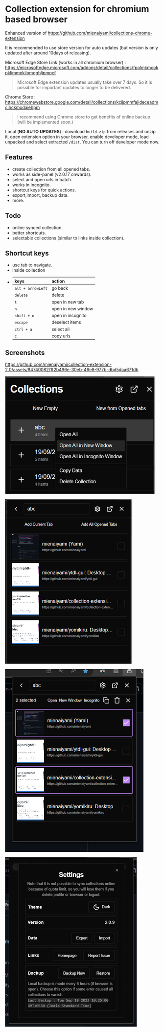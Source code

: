 # Collection extension for chromium based browser

Enhanced version of <https://github.com/mienaiyami/collections-chrome-extension>

It is recommended to use store version for auto updates (but version is only updated after around 10days of releasing).

<!-- If you want to try this extension, download `build.zip` from releases and unzip it, open extension option in your browser, enable developer mode, load unpacked and select extracted `/dist`. You can turn off developer mode now. -->

Microsoft Edge Store Link (works in all chromium browser) : <https://microsoftedge.microsoft.com/addons/detail/collections/fpolmkmcokpklimmekilomdghljpmpcf>

> Microsoft Edge extension updates usually take over 7 days. So it is possible for important updates to longer to be delivered.

Chrome Store : <https://chromewebstore.google.com/detail/collections/kcijpmmfajideceadmcihckmodaiehpm>

> I recommend using Chrome store to get benefits of online backup (will be implemented soon.)

Local (**NO AUTO UPDATES**) : download `build.zip` from releases and unzip it, open extension option in your browser, enable developer mode, load unpacked and select extracted `/dist`. You can turn off developer mode now.

## Features

- create collection from all opened tabs.
- works as side-panel (v2.0.17 onwards).
- select and open urls in batch.
- works in incognito.
- shortcut keys for quick actions.
- export,import, backup data.
- more.

## Todo

- online synced collection.
- better shortcuts.
- selectable collections (similar to links inside collection).

## Shortcut keys

- use tab to navigate.
- inside collection
- | keys | action |
    |---|---|
    |`alt + arrowLeft` | go back|
    |`delete` | delete |
    | `t` | open in new tab|
    | `n` | open in new window |
    | `shift + n` | open in incognito|
    | `escape` | deselect items |
    | `ctrl + a` | select all |
    | `c` | copy urls |

## Screenshots

<https://github.com/mienaiyami/collection-extension-2.0/assets/84740082/1f2b496e-30eb-46e8-977b-dbd5daa671db>

![Alt text](github/image2.png)

![Alt text](github/image4.png)

![Alt text](github/image5.png)

![Alt text](github/image.png)
